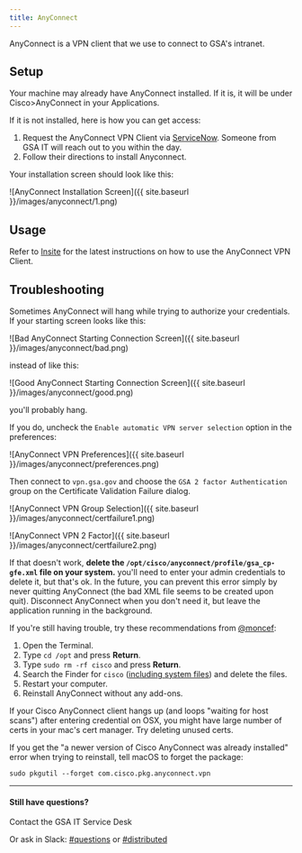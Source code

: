 ```yaml
---
title: AnyConnect
---
```


AnyConnect is a VPN client that we use to connect to GSA's intranet.

## Setup

Your machine may already have AnyConnect installed. If it is, it will be under Cisco>AnyConnect in your Applications.

If it is not installed, here is how you can get access:

1. Request the AnyConnect VPN Client via [ServiceNow](https://gsa.service-now.com/sp?id=sc_cat_item&sys_id=1bfdfdca78d3a400ce3ddff91a64940b&sysparm_category=b628125b7cec0100a6e757fe35f45fb8). Someone from GSA IT will reach out to you within the day.
2. Follow their directions to install Anyconnect.

Your installation screen should look like this:

![AnyConnect Installation Screen]({{ site.baseurl }}/images/anyconnect/1.png)

## Usage

Refer to [Insite](https://preview-insite.gsa.gov/employee-resources/information-technology/do-it-yourself-self-help/telework-technology/virtual-private-network-vpn/vpn-to-mac-os-quick-setup#connect) for the latest instructions on how to use the AnyConnect VPN Client. 

## Troubleshooting

Sometimes AnyConnect will hang while trying to authorize your credentials. If your starting screen looks like this:

 ![Bad AnyConnect Starting Connection Screen]({{ site.baseurl }}/images/anyconnect/bad.png)

 instead of like this:

 ![Good AnyConnect Starting Connection Screen]({{ site.baseurl }}/images/anyconnect/good.png)

 you'll probably hang.

 If you do, uncheck the `Enable automatic VPN server selection` option in the preferences:

 ![AnyConnect VPN Preferences]({{ site.baseurl }}/images/anyconnect/preferences.png)

Then connect to `vpn.gsa.gov` and choose the `GSA 2 factor Authentication` group on the Certificate Validation Failure dialog.

 ![AnyConnect VPN Group Selection]({{ site.baseurl }}/images/anyconnect/certfailure1.png)

 ![AnyConnect VPN 2 Factor]({{ site.baseurl }}/images/anyconnect/certfailure2.png)

 If that doesn't work, **delete the `/opt/cisco/anyconnect/profile/gsa_cp-gfe.xml` file on your system.** you'll need to enter your admin credentials to delete it, but that's ok. In the future, you can prevent this error simply by never quitting AnyConnect (the bad XML file seems to be created upon quit). Disconnect AnyConnect when you don't need it, but leave the application running in the background.

If you're still having trouble, try these recommendations from [@moncef](https://gsa-tts.slack.com/team/moncef):

1. Open the Terminal.
2. Type `cd /opt` and press **Return**.
3. Type `sudo rm -rf cisco` and press **Return**.
4. Search the Finder for `cisco` ([including system files](https://support.apple.com/en-us/HT202121)) and delete the files.
5. Restart your computer.
6. Reinstall AnyConnect without any add-ons.

If your Cisco AnyConnect client hangs up (and loops "waiting for host scans") after entering credential on OSX, you might have large number of certs in your mac's cert manager. Try deleting unused certs.  

If you get the "a newer version of Cisco AnyConnect was already installed" error when trying to reinstall, tell macOS to forget the package:

```
sudo pkgutil --forget com.cisco.pkg.anyconnect.vpn
```

---

#### Still have questions?

Contact the GSA IT Service Desk 

Or ask in Slack: [#questions](https://gsa-tts.slack.com/messages/questions/) or [#distributed](https://gsa-tts.slack.com/messages/distributed/)
